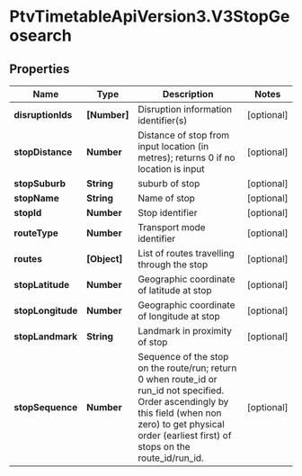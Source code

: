 # PtvTimetableApiVersion3.V3StopGeosearch

## Properties
Name | Type | Description | Notes
------------ | ------------- | ------------- | -------------
**disruptionIds** | **[Number]** | Disruption information identifier(s) | [optional] 
**stopDistance** | **Number** | Distance of stop from input location (in metres); returns 0 if no location is input | [optional] 
**stopSuburb** | **String** | suburb of stop | [optional] 
**stopName** | **String** | Name of stop | [optional] 
**stopId** | **Number** | Stop identifier | [optional] 
**routeType** | **Number** | Transport mode identifier | [optional] 
**routes** | **[Object]** | List of routes travelling through the stop | [optional] 
**stopLatitude** | **Number** | Geographic coordinate of latitude at stop | [optional] 
**stopLongitude** | **Number** | Geographic coordinate of longitude at stop | [optional] 
**stopLandmark** | **String** | Landmark in proximity of stop | [optional] 
**stopSequence** | **Number** | Sequence of the stop on the route/run; return 0 when route_id or run_id not specified. Order ascendingly by this field (when non zero) to get physical order (earliest first) of stops on the route_id/run_id. | [optional] 
